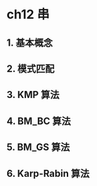 # ch12 串

## 1. 基本概念

## 2. 模式匹配

## 3. KMP 算法

## 4. BM_BC 算法

## 5. BM_GS 算法

## 6. Karp-Rabin 算法

